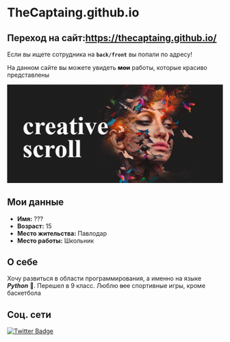 # TheCaptaing.github.io
## Переход на сайт:https://thecaptaing.github.io/

Если вы ищете сотрудника на **`back/front`** вы попали по адресу!

На данном сайте вы можете увидеть ~~**мои**~~ работы, которые красиво представлены 

![How does cite look](https://github.com/TheCaptaing/TheCaptaing.github.io/blob/main/%D0%A1%D0%BD%D0%B8%D0%BC%D0%BE%D0%BA%20%D1%8D%D0%BA%D1%80%D0%B0%D0%BD%D0%B0%202023-08-21%201247%D1%8B%D1%8B%D1%8B%D1%8B%D1%8B%D1%8B58.png)

## Мои данные
+ **Имя:** ???
+ **Возраст:** 15
+ **Место жительства:** Павлодар
+ **Место работы:** Школьник

## О себе
Хочу развиться в области программирования, а именно на языке ***Python*** 🐍. Перешел в 9 класс. Люблю ~~все~~ спортивные игры, кроме баскетбола

## Соц. сети
<div id="badges">

  <a href="t.me/nnoooww1">
    <img src="https://inlnk.ru/YAy5kp?style=for-the-badge&logo=twitter&logoColor=white" alt="Twitter Badge"/>
  </a>
</div>
